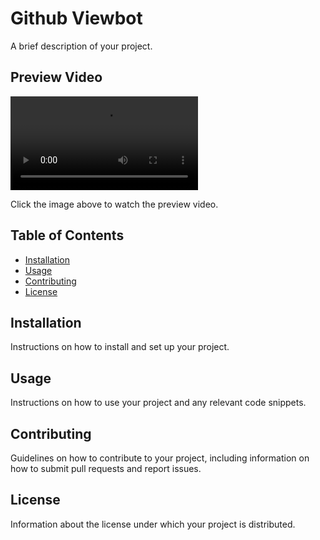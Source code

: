 # Github Viewbot

A brief description of your project.

## Preview Video

![Project Preview](video.mp4)

Click the image above to watch the preview video.

## Table of Contents

- [Installation](#installation)
- [Usage](#usage)
- [Contributing](#contributing)
- [License](#license)

## Installation

Instructions on how to install and set up your project.

## Usage

Instructions on how to use your project and any relevant code snippets.

## Contributing

Guidelines on how to contribute to your project, including information on how to submit pull requests and report issues.

## License

Information about the license under which your project is distributed.

